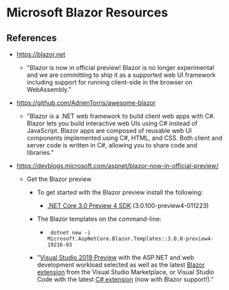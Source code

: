 
# Microsoft Blazor Resources

## References
- https://blazor.net
  + "Blazor is now in official preview! Blazor is no longer experimental and we are committing to ship it as a supported web UI framework including support for running client-side in the browser on WebAssembly."

- https://github.com/AdrienTorris/awesome-blazor
  + "Blazor is a .NET web framework to build client web apps with C#. Blazor lets you build interactive web UIs using C# instead of JavaScript. Blazor apps are composed of reusable web UI components implemented using C#, HTML, and CSS. Both client and server code is written in C#, allowing you to share code and libraries."

- https://devblogs.microsoft.com/aspnet/blazor-now-in-official-preview/
  + Get the Blazor preview
    * To get started with the Blazor preview install the following:
      * [.NET Core 3.0 Preview 4 SDK](https://dotnet.microsoft.com/download/dotnet-core/3.0) (3.0.100-preview4-011223)

    * The Blazor templates on the command-line:
      * ```	dotnet new -i Microsoft.AspNetCore.Blazor.Templates::3.0.0-preview4-19216-03```

    * "[Visual Studio 2019 Preview](https://visualstudio.microsoft.com/vs/preview/) with the ASP.NET and web development workload selected as well as the latest [Blazor extension](https://marketplace.visualstudio.com/items?itemName=aspnet.blazor) from the Visual Studio Marketplace, or Visual Studio Code with the latest [C# extension](https://marketplace.visualstudio.com/items?itemName=ms-vscode.csharp) (now with Blazor support!)."



